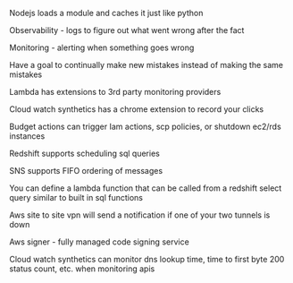 Nodejs loads a module and caches it just like python



Observability - logs to figure out what went wrong after the fact



Monitoring - alerting when something goes wrong




Have a goal to continually make new mistakes instead of making the same mistakes 




Lambda has extensions to 3rd party monitoring providers



Cloud watch synthetics has a chrome extension to record your clicks





Budget actions can trigger Iam actions, scp policies, or shutdown ec2/rds instances




Redshift supports scheduling sql queries



SNS supports FIFO ordering of messages



You can define a lambda function that can be called from a redshift select query similar to built in sql functions



Aws site to site vpn will send a notification if one of your two tunnels is down 




Aws signer - fully managed code signing service





Cloud watch synthetics can monitor dns lookup time, time to first byte 200 status count, etc. when monitoring apis